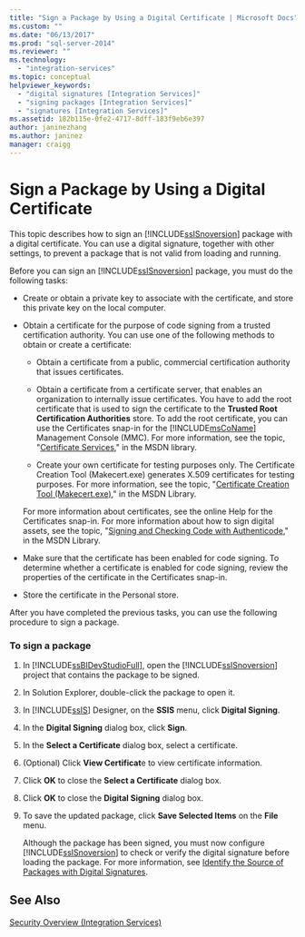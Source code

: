 ```yaml
---
title: "Sign a Package by Using a Digital Certificate | Microsoft Docs"
ms.custom: ""
ms.date: "06/13/2017"
ms.prod: "sql-server-2014"
ms.reviewer: ""
ms.technology: 
  - "integration-services"
ms.topic: conceptual
helpviewer_keywords: 
  - "digital signatures [Integration Services]"
  - "signing packages [Integration Services]"
  - "signatures [Integration Services]"
ms.assetid: 182b115e-0fe2-4717-8dff-183f9eb6e397
author: janinezhang
ms.author: janinez
manager: craigg
---
```

# Sign a Package by Using a Digital Certificate
  This topic describes how to sign an [!INCLUDE[ssISnoversion](../includes/ssisnoversion-md.md)] package with a digital certificate. You can use a digital signature, together with other settings, to prevent a package that is not valid from loading and running.  
  
 Before you can sign an [!INCLUDE[ssISnoversion](../includes/ssisnoversion-md.md)] package, you must do the following tasks:  
  
-   Create or obtain a private key to associate with the certificate, and store this private key on the local computer.  
  
-   Obtain a certificate for the purpose of code signing from a trusted certification authority. You can use one of the following methods to obtain or create a certificate:  
  
    -   Obtain a certificate from a public, commercial certification authority that issues certificates.  
  
    -   Obtain a certificate from a certificate server, that enables an organization to internally issue certificates. You have to add the root certificate that is used to sign the certificate to the **Trusted Root Certification Authorities** store. To add the root certificate, you can use the Certificates snap-in for the [!INCLUDE[msCoName](../includes/msconame-md.md)] Management Console (MMC). For more information, see the topic, "[Certificate Services](https://go.microsoft.com/fwlink/?LinkId=100755)," in the MSDN library.  
  
    -   Create your own certificate for testing purposes only. The Certificate Creation Tool (Makecert.exe) generates X.509 certificates for testing purposes. For more information, see the topic, "[Certificate Creation Tool (Makecert.exe)](https://go.microsoft.com/fwlink/?LinkId=100756)," in the MSDN Library.  
  
     For more information about certificates, see the online Help for the Certificates snap-in. For more information about how to sign digital assets, see the topic, "[Signing and Checking Code with Authenticode](https://go.microsoft.com/fwlink/?LinkId=78100)," in the MSDN Library.  
  
-   Make sure that the certificate has been enabled for code signing. To determine whether a certificate is enabled for code signing, review the properties of the certificate in the Certificates snap-in.  
  
-   Store the certificate in the Personal store.  
  
 After you have completed the previous tasks, you can use the following procedure to sign a package.  
  
### To sign a package  
  
1.  In [!INCLUDE[ssBIDevStudioFull](../includes/ssbidevstudiofull-md.md)], open the [!INCLUDE[ssISnoversion](../includes/ssisnoversion-md.md)] project that contains the package to be signed.  
  
2.  In Solution Explorer, double-click the package to open it.  
  
3.  In [!INCLUDE[ssIS](../includes/ssis-md.md)] Designer, on the **SSIS** menu, click **Digital Signing**.  
  
4.  In the **Digital Signing** dialog box, click **Sign**.  
  
5.  In the **Select a Certificate** dialog box, select a certificate.  
  
6.  (Optional) Click **View Certificat**e to view certificate information.  
  
7.  Click **OK** to close the **Select a Certificate** dialog box.  
  
8.  Click **OK** to close the **Digital Signing** dialog box.  
  
9. To save the updated package, click **Save Selected Items** on the **File** menu.  
  
     Although the package has been signed, you must now configure [!INCLUDE[ssISnoversion](../includes/ssisnoversion-md.md)] to check or verify the digital signature before loading the package. For more information, see [Identify the Source of Packages with Digital Signatures](security/identify-the-source-of-packages-with-digital-signatures.md).  
  
## See Also  
 [Security Overview &#40;Integration Services&#41;](security/security-overview-integration-services.md)  
  
  
